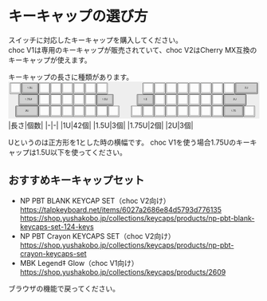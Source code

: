 # キーキャップの選び方
スイッチに対応したキーキャップを購入してください。  
choc V1は専用のキーキャップが販売されていて、choc V2はCherry MX互換のキーキャップが使えます。

キーキャップの長さに種類があります。  
![](img/keycapu.png)
|長さ|個数|
|-|-|
|1U|42個|
|1.5U|3個|
|1.75U|2個|
|2U|3個|  

Uというのは正方形を1とした時の横幅です。
choc V1を使う場合1.75Uのキーキャップは1.5U以下を使ってください。

## おすすめキーキャップセット
- NP PBT BLANK KEYCAP SET（choc V2向け）  
https://talpkeyboard.net/items/6027a2686e84d5793d776135  
https://shop.yushakobo.jp/collections/keycaps/products/np-pbt-blank-keycaps-set-124-keys
- NP PBT Crayon KEYCAPS SET（choc V2向け）  
https://shop.yushakobo.jp/collections/keycaps/products/np-pbt-crayon-keycaps-set
- MBK Legend‡ Glow（choc V1向け）  
https://shop.yushakobo.jp/collections/keycaps/products/2609

ブラウザの機能で戻ってください。
